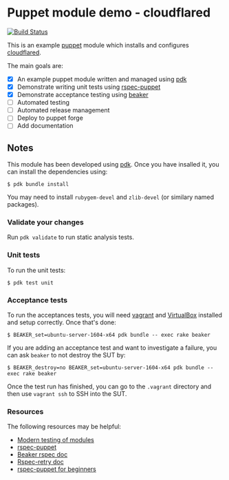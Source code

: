 # Puppet module demo - cloudflared

[![Build Status](https://travis-ci.org/amitsaha/puppet-cloudflared.svg?branch=master)](https://travis-ci.org/amitsaha/puppet-cloudflared)

This is an example [puppet](https://puppet.com/) module which installs and configures 
[cloudflared](https://developers.cloudflare.com/1.1.1.1/dns-over-https/cloudflared-proxy/).

The main goals are:

- [x] An example puppet module written and managed using [pdk](https://github.com/puppetlabs/pdk)
- [x] Demonstrate writing unit tests using [rspec-puppet](https://puppet.com/blog/unit-testing-rspec-puppet-for-beginners)
- [x] Demonstrate acceptance testing using [beaker](https://github.com/puppetlabs/beaker)
- [ ] Automated testing
- [ ] Automated release management
- [ ] Deploy to puppet forge
- [ ] Add documentation

## Notes

This module has been developed using [pdk](https://github.com/puppetlabs/pdk).
Once you have insalled it, you can install the dependencies using:

```
$ pdk bundle install
```

You may need to install `rubygem-devel` and `zlib-devel` (or similary named packages).

### Validate your changes

Run `pdk validate` to run static analysis tests. 

### Unit tests

To run the unit tests:

```
$ pdk test unit
```


### Acceptance tests

To run the acceptances tests, you will need [vagrant](https://www.vagrantup.com/) 
and [VirtualBox](https://www.virtualbox.org/wiki/Downloads) installed and setup
correctly. Once that's done:

```
$ BEAKER_set=ubuntu-server-1604-x64 pdk bundle -- exec rake beaker
```

If you are adding an acceptance test and want to investigate a failure,
you can ask `beaker` to not destroy the SUT by:

```
$ BEAKER_destroy=no BEAKER_set=ubuntu-server-1604-x64 pdk bundle -- exec rake beaker
```

Once the test run has finished, you can go to the `.vagrant` directory and then use `vagrant ssh`
to SSH into the SUT.

### Resources

The following resources may be helpful:

- [Modern testing of modules](https://voxpupuli.org/blog/2014/04/22/modern-testing-of-modules/)
- [rspec-puppet](https://github.com/rodjek/rspec-puppet)
- [Beaker rspec doc](http://www.rubydoc.info/gems/beaker-rspec/6.0.0)
- [Rspec-retry doc](http://www.rubydoc.info/gems/rspec-retry/0.4.0)
- [rspec-puppet for beginners](https://puppet.com/blog/unit-testing-rspec-puppet-for-beginners)
